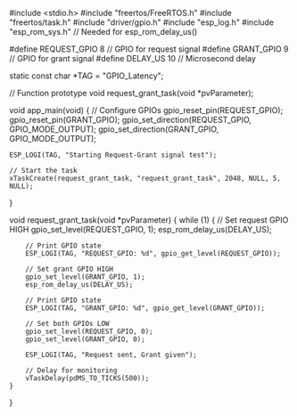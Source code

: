 #include <stdio.h>
#include "freertos/FreeRTOS.h"
#include "freertos/task.h"
#include "driver/gpio.h"
#include "esp_log.h"
#include "esp_rom_sys.h"  // Needed for esp_rom_delay_us()

#define REQUEST_GPIO 8  // GPIO for request signal
#define GRANT_GPIO 9    // GPIO for grant signal
#define DELAY_US 10     // Microsecond delay

static const char *TAG = "GPIO_Latency";

// Function prototype
void request_grant_task(void *pvParameter);

void app_main(void) {
    // Configure GPIOs
    gpio_reset_pin(REQUEST_GPIO);
    gpio_reset_pin(GRANT_GPIO);
    gpio_set_direction(REQUEST_GPIO, GPIO_MODE_OUTPUT);
    gpio_set_direction(GRANT_GPIO, GPIO_MODE_OUTPUT);

    ESP_LOGI(TAG, "Starting Request-Grant signal test");

    // Start the task
    xTaskCreate(request_grant_task, "request_grant_task", 2048, NULL, 5, NULL);
}

void request_grant_task(void *pvParameter) {
    while (1) {
        // Set request GPIO HIGH
        gpio_set_level(REQUEST_GPIO, 1);
        esp_rom_delay_us(DELAY_US);

        // Print GPIO state
        ESP_LOGI(TAG, "REQUEST_GPIO: %d", gpio_get_level(REQUEST_GPIO));

        // Set grant GPIO HIGH
        gpio_set_level(GRANT_GPIO, 1);
        esp_rom_delay_us(DELAY_US);

        // Print GPIO state
        ESP_LOGI(TAG, "GRANT_GPIO: %d", gpio_get_level(GRANT_GPIO));

        // Set both GPIOs LOW
        gpio_set_level(REQUEST_GPIO, 0);
        gpio_set_level(GRANT_GPIO, 0);

        ESP_LOGI(TAG, "Request sent, Grant given");

        // Delay for monitoring
        vTaskDelay(pdMS_TO_TICKS(500));
    }
}
